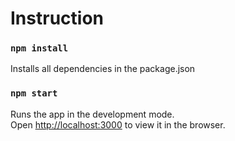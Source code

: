 # Instruction
### `npm install`

Installs all dependencies in the package.json

### `npm start`

Runs the app in the development mode.\
Open [http://localhost:3000](http://localhost:3000) to view it in the browser.
